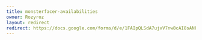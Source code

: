 ```yaml
---
title: monsterfacer-availabilities
owner: Rozyroz
layout: redirect
redirect: https://docs.google.com/forms/d/e/1FAIpQLSdA7ujvV7nw8cAI8sANFbLQfkT6i4S6JzyLw0-N8D6xXOE6FQ/viewform
---
```

